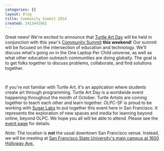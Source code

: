 ```yaml
---
categories: []
layout: blog
title: Community Summit 2014
created: 1413441981
---
```

<p>Great news! We&#39;re excited to announce that&nbsp;<a href="http://www.olpcsf.org/TurtleArtDay2014">Turtle Art Day</a>&nbsp;will be held in conjunction with this year&#39;s&nbsp;<a href="http://www.olpcsf.org/CommunitySummit2014">Community Summit</a> <strong>this weekend</strong>! Our summit will be focused on the intersection of education and technology. We&#39;ll discuss what&#39;s going on in the One Laptop Per Child universe, as well as what other education outreach communities are doing globally. The goal is to get folks together to discuss problems, collaborate, and find solutions together.</p>
<p>&nbsp;</p>
<p>If you&#39;re not familiar with Turtle Art, it&#39;s an application where students create art through programming. Turtle Art Day is a worldwide event happening throughout the month of October. Turtle Artists are coming together to teach each other and learn together. OLPC-SF is proud to be working with <a href="http://www.sugarlabs.org">Sugar Labs</a> to put together this event here in San Francisco. It represents the exploration of new spaces and media for learning beyond online, beyond OLPC. We hope you all will be able to attend. Please see the <a href="https://www.eventbrite.com/e/olpc-san-francisco-community-summit-2014-registration-13640885255">event page</a> for details.</p>
<p><em>Note:</em> The location is <strong>not</strong> the usual downtown San Francisco venue. Instead, we will be meeting at <a href="https://www.google.com/maps/place/San+Francisco+State+University/@37.7227685,-122.4767174,15z/data=!4m2!3m1!1s0x0000000000000000:0xa57a7c9f946a45d3" target="_blank">San Francisco State University&#39;s main campus at 1600 Holloway Ave.</a></p>
